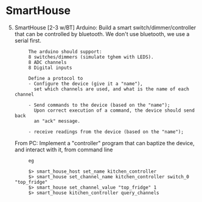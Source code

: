 # SmartHouse
5. SmartHouse [2-3 w/BT]
   Arduino: Build a smart switch/dimmer/controller that can be controlled
            by bluetooth. We don't use bluetooth, we use a serial first. 

            The arduino should support:
            8 switches/dimmers (simulate tghem with LEDS).
            8 ADC channels
            8 Digital inputs

            Define a protocol to
            - Configure the device (give it a "name"),
              set which channels are used, and what is the name of each channel
              
            - Send commands to the device (based on the "name");
              Upon correct execution of a command, the device should send back
              an "ack" message.
              
            - receive readings from the device (based on the "name");
            
            
   From PC: Implement a "controller" program that can baptize the device,
            and interact with it, from command line

            eg

            $> smart_house_host set_name kitchen_controller
            $> smart_house set_channel_name kitchen_controller switch_0 "top_fridge"
            $> smart_house set_channel_value "top_fridge" 1
            $> smart_house kitchen_controller query_channels
